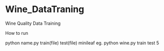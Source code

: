 # Wine_DataTraning
Wine Quality Data Training

How to run

python name.py train(file) test(file) minileaf   eg. python wine.py train test 5
